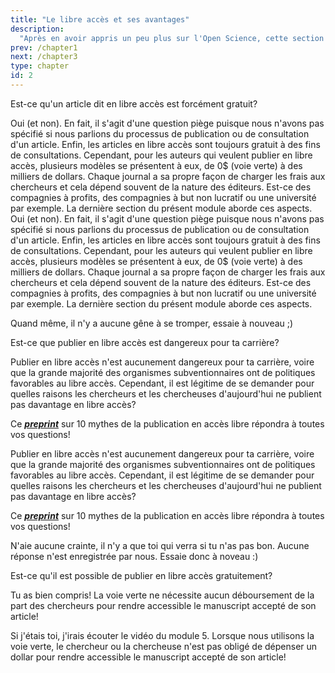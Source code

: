 ```yaml
---
title: "Le libre accès et ses avantages"
description:
  "Après en avoir appris un peu plus sur l'Open Science, cette section approfondira l'aspect du libre accès (Open Access) et ses avantages. En espérant que vous apprécierez les bénéfices personnels et sociétaux qu'une personne peut engendrer en ouvrant ses recherches."
prev: /chapter1
next: /chapter3
type: chapter
id: 2
---
```

<exercise id="1" title="Qu'est-ce que le libre accès?" type="slides">

<slides source="chapter2_01_libre">
</slides>

</exercise>

<exercise id="2" title="Testez vos connaissances">

Est-ce qu'un article dit en libre accès est forcément gratuit?

<choice>
<opt text="Oui" correct="true">
Oui (et non). En fait, il s'agit d'une question piège puisque nous n'avons pas spécifié si nous parlions du processus de publication ou de consultation d'un article. Enfin, les articles en libre accès sont toujours gratuit à des fins de consultations. Cependant, pour les auteurs qui veulent publier en libre accès, plusieurs modèles se présentent à eux, de 0$ (voie verte) à des milliers de dollars. Chaque journal a sa propre façon de charger les frais aux chercheurs et cela dépend souvent de la nature des éditeurs. Est-ce des compagnies à profits, des compagnies à but non lucratif ou une université par exemple. La dernière section du présent module aborde ces aspects.

</opt>

<opt text="Non">
Oui (et non). En fait, il s'agit d'une question piège puisque nous n'avons pas spécifié si nous parlions du processus de publication ou de consultation d'un article. Enfin, les articles en libre accès sont toujours gratuit à des fins de consultations. Cependant, pour les auteurs qui veulent publier en libre accès, plusieurs modèles se présentent à eux, de 0$ (voie verte) à des milliers de dollars. Chaque journal a sa propre façon de charger les frais aux chercheurs et cela dépend souvent de la nature des éditeurs. Est-ce des compagnies à profits, des compagnies à but non lucratif ou une université par exemple. La dernière section du présent module aborde ces aspects.
</opt>

<opt text="Je ne sais pas, je ne veux pas me mouiller">

Quand même, il n'y a aucune gêne à se tromper, essaie à nouveau ;)

</opt>
</choice>

</exercise>

<exercise id="3" title="Quels sont les avantages associés au libre accès?" type="slides">

<slides source="chapter2_02_liberetoi">
</slides>

</exercise>

<exercise id="4" title="Testez vos connaissances">

Est-ce que publier en libre accès est dangereux pour ta carrière?

<choice>
<opt text="Oui">
Publier en libre accès n'est aucunement dangereux pour ta carrière, voire que la grande majorité des organismes subventionnaires ont de politiques favorables au libre accès. Cependant, il est légitime de se demander pour quelles raisons les chercheurs et les chercheuses d'aujourd'hui ne publient pas davantage en libre accès?

Ce [***preprint***](https://peerj.com/preprints/27580/) sur 10 mythes de la publication en accès libre répondra à toutes vos questions!

</opt>

<opt text="Non" correct="true">

Publier en libre accès n'est aucunement dangereux pour ta carrière, voire que la grande majorité des organismes subventionnaires ont de politiques favorables au libre accès. Cependant, il est légitime de se demander pour quelles raisons les chercheurs et les chercheuses d'aujourd'hui ne publient pas davantage en libre accès?

Ce [***preprint***](https://peerj.com/preprints/27580/) sur 10 mythes de la publication en accès libre répondra à toutes vos questions!

</opt>

<opt text="Je ne sais pas, je veux savoir">

N'aie aucune crainte, il n'y a que toi qui verra si tu n'as pas bon. Aucune réponse n'est enregistrée par nous. Essaie donc à noveau :)

</opt>
</choice>

</exercise>

<exercise id="5" title="Quels sont les types de libre accès?" type="slides">

<slides source="chapter2_03_processus">
</slides>

</exercise>

<exercise id="5" title="Testez vos connaissances">

Est-ce qu'il est possible de publier en libre accès gratuitement?

<choice>
<opt text="Oui" correct="true">

Tu as bien compris! La voie verte ne nécessite aucun déboursement de la part des chercheurs pour rendre accessible le manuscript accepté de son article!

</opt>

<opt text="Non">
Si j'étais toi, j'irais écouter le vidéo du module 5. Lorsque nous utilisons la voie verte, le chercheur ou la chercheuse n'est pas obligé de dépenser un dollar pour rendre accessible le manuscript accepté de son article!

</opt>
</choice>

</exercise>
